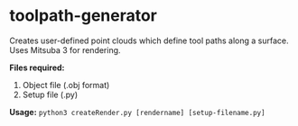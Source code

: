 # toolpath-generator

Creates user-defined point clouds which define tool paths along a surface. Uses Mitsuba 3 for rendering.

**Files required:** 
1. Object file (.obj format)
2. Setup file (.py)

**Usage:** `python3 createRender.py [rendername] [setup-filename.py]`